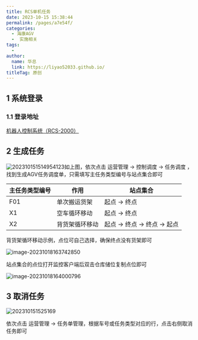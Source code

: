 ```yaml
---
title: RCS单机任务
date: 2023-10-15 15:38:44
permalink: /pages/a7e54f/
categories:
  - 海康AGV
  -  实施相关
tags:
  - 
author: 
  name: 华总
  link: https://liyao52033.github.io/
titleTag: 原创
---
```

## 1 系统登录

### 1.1 登录地址

[机器人控制系统（RCS-2000）](http://172.16.90.17:8181/rcms/web/home.action)

## 2 生成任务

![202310151514954123](https://aurora-1258839075.cos.ap-shanghai.myqcloud.com/img/202310181632452.png?q-sign-algorithm=sha1&q-ak=AKIDlOsIWjolbMzQrQyRwNfoovASl088zhGh&q-sign-time=1697617979;9000000000&q-key-time=1697617979;9000000000&q-header-list=host&q-url-param-list=&q-signature=044b20d2fe63694f56042023a6cd61679b71aa7f)如上图，依次点击 运营管理 -> 控制调度  -> 任务调度 ，找到生成AGV任务调度单，只需填写主任务类型编号与站点集合即可

| 主任务类型编号 | 作用           | 站点集合                     |
| -------------- | -------------- | ---------------------------- |
| F01            | 单次搬运货架   | 起点 -> 终点                 |
| X1             | 空车循环移动   | 起点 -> 终点                 |
| X2             | 背货架循环移动 | 起点 -> 终点 -> 终点 -> 起点 |

背货架循环移动示例，点位可自己选择，确保终点没有货架即可

![image-20231018163742850](https://aurora-1258839075.cos.ap-shanghai.myqcloud.com/img/202310181637914.png?q-sign-algorithm=sha1&q-ak=AKIDlOsIWjolbMzQrQyRwNfoovASl088zhGh&q-sign-time=1697618264;9000000000&q-key-time=1697618264;9000000000&q-header-list=host&q-url-param-list=&q-signature=01636da504887ff2a34d1a179931487abf441691)

站点集合的点位打开监控客户端后双击仓库储位复制点位即可

![image-20231018164000796](https://aurora-1258839075.cos.ap-shanghai.myqcloud.com/img/202310181640648.png?q-sign-algorithm=sha1&q-ak=AKIDlOsIWjolbMzQrQyRwNfoovASl088zhGh&q-sign-time=1697618401;8999999999&q-key-time=1697618401;8999999999&q-header-list=host&q-url-param-list=&q-signature=a39d660ed64ea2d3dc93437570ea938c1bcce57e)

## 3 取消任务

![202310151525169](https://aurora-1258839075.cos.ap-shanghai.myqcloud.com/img/202310181640299.png?q-sign-algorithm=sha1&q-ak=AKIDlOsIWjolbMzQrQyRwNfoovASl088zhGh&q-sign-time=1697618445;9000000000&q-key-time=1697618445;9000000000&q-header-list=host&q-url-param-list=&q-signature=65c068e24ad99763157e0222642ea61b4d49ba98)

依次点击 运营管理 -> 任务单管理，根据车号或任务类型对应的行，点击右侧取消任务即可
